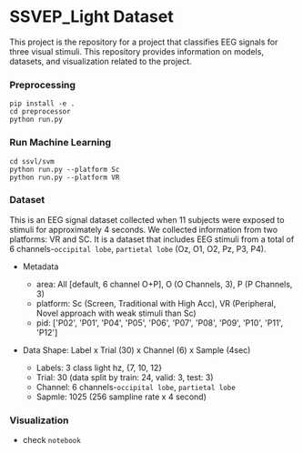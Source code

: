 # SSVEP_Light Dataset

This project is the repository for a project that classifies EEG signals for three visual stimuli. This repository provides information on models, datasets, and visualization related to the project.

### Preprocessing

```
pip install -e .
cd preprocessor
python run.py
```

### Run Machine Learning

```
cd ssvl/svm
python run.py --platform Sc
python run.py --platform VR
```

### Dataset

This is an EEG signal dataset collected when 11 subjects were exposed to stimuli for approximately 4 seconds. We collected information from two platforms: VR and SC. It is a dataset that includes EEG stimuli from a total of 6 channels-`occipital lobe`, `partietal lobe` (Oz, O1, O2, Pz, P3, P4).

- Metadata 
    - area: All [default, 6 channel O+P], O (O Channels, 3), P (P Channels, 3)
    - platform: Sc (Screen, Traditional with High Acc), VR (Peripheral, Novel approach with weak stimuli than Sc)
    - pid: ['P02', 'P01', 'P04', 'P05', 'P06', 'P07', 'P08', 'P09', 'P10', 'P11', 'P12']

- Data Shape: Label x Trial (30) x Channel (6) x Sample (4sec)
    - Labels: 3 class light hz, {7, 10, 12}
    - Trial: 30 (data split by train: 24, valid: 3, test: 3)
    - Channel: 6 channels-`occipital lobe`, `partietal lobe`
    - Sapmle: 1025 (256 sampline rate x 4 second)

### Visualization

- check `notebook`